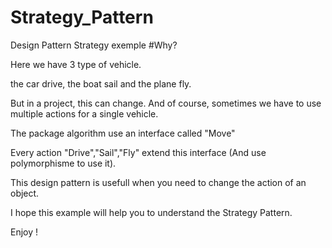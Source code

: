 # Strategy_Pattern
Design Pattern Strategy exemple
#Why?

Here we have 3 type of vehicle.

the car drive, the boat sail and the plane fly.

But in a project, this can change. And of course, sometimes we have to use 
multiple actions for a single vehicle.

The package algorithm use an interface called "Move"

Every action "Drive","Sail","Fly" extend this interface (And use polymorphisme to use it).

This design pattern is usefull when you need to change the action of an object.

I hope this example will help you to understand the Strategy Pattern.

Enjoy !


